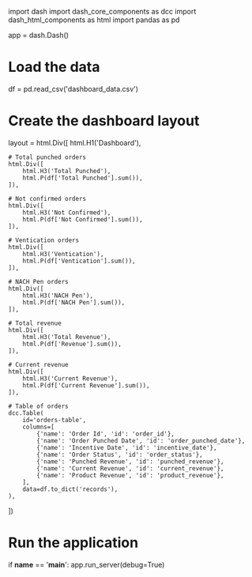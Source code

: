 import dash
import dash_core_components as dcc
import dash_html_components as html
import pandas as pd

app = dash.Dash()

# Load the data
df = pd.read_csv('dashboard_data.csv')

# Create the dashboard layout
layout = html.Div([
    html.H1('Dashboard'),

    # Total punched orders
    html.Div([
        html.H3('Total Punched'),
        html.P(df['Total Punched'].sum()),
    ]),

    # Not confirmed orders
    html.Div([
        html.H3('Not Confirmed'),
        html.P(df['Not Confirmed'].sum()),
    ]),

    # Ventication orders
    html.Div([
        html.H3('Ventication'),
        html.P(df['Ventication'].sum()),
    ]),

    # NACH Pen orders
    html.Div([
        html.H3('NACH Pen'),
        html.P(df['NACH Pen'].sum()),
    ]),

    # Total revenue
    html.Div([
        html.H3('Total Revenue'),
        html.P(df['Revenue'].sum()),
    ]),

    # Current revenue
    html.Div([
        html.H3('Current Revenue'),
        html.P(df['Current Revenue'].sum()),
    ]),

    # Table of orders
    dcc.Table(
        id='orders-table',
        columns=[
            {'name': 'Order Id', 'id': 'order_id'},
            {'name': 'Order Punched Date', 'id': 'order_punched_date'},
            {'name': 'Incentive Date', 'id': 'incentive_date'},
            {'name': 'Order Status', 'id': 'order_status'},
            {'name': 'Punched Revenue', 'id': 'punched_revenue'},
            {'name': 'Current Revenue', 'id': 'current_revenue'},
            {'name': 'Product Revenue', 'id': 'product_revenue'},
        ],
        data=df.to_dict('records'),
    ),
])

# Run the application
if __name__ == '__main__':
    app.run_server(debug=True)
